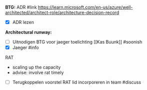 
**BTG:**
ADR #link https://learn.microsoft.com/en-us/azure/well-architected/architect-role/architecture-decision-record

- [x] ADR lezen

**Architectural runway:**

- [ ] Uitnodigen BTG voor jaeger toelichting [[Kas Buunk]] #soonish
- [x] Jaeger #info

RAT
 - scaling up the capacity
 - advise: involve rat timely
 
- [ ] Terugkoppelen voorstel RAT lid incorporeren in team #discuss
